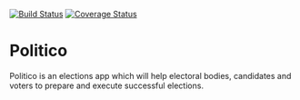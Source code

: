 [![Build Status](https://travis-ci.com/Moise1/Politico.svg?branch=develop)](https://travis-ci.com/Moise1/Politico)
[![Coverage Status](https://coveralls.io/repos/github/Moise1/Politico/badge.svg?branch=develop)](https://coveralls.io/github/Moise1/Politico?branch=develop)

# Politico
Politico is an elections app which will help electoral bodies, candidates and voters to prepare and execute successful elections.
